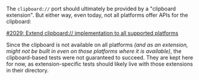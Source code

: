 The `clipboard://` port should ultimately be provided by a "clipboard extension".  But either way, even today, not all platforms offer APIs for the clipboard:

[#2029: Extend clipboard:// implementation to all supported platforms](https://github.com/rebol/rebol-issues/issues/2029)

Since the clipboard is not available on all platforms *(and as an extension, might not be built in even on those platforms where it is available)*, the clipboard-based tests were not guaranteed to succeed.  They are kept here for now, as extension-specific tests should likely live with those extensions in their directory.
